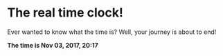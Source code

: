 # The real time clock!

Ever wanted to know what the time is? Well, your journey is about to end!

**The time is Nov 03, 2017, 20:17**